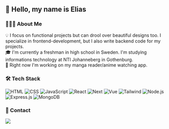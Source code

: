 ## 👋 Hello, my name is Elias

### 👨🏻‍💻 About Me

💡 I focus on functional projects but can drool over beautiful designs too. I specialize in frontend-development, but I also write backend code for my projects.\
🎓 I'm currently a freshman in high school in Sweden. I'm studying informations technology at NTI Johanneberg in Gothenburg.\
🌱 Right now I'm working on my manga reader/anime watching app.

### 🛠 Tech Stack

![HTML](https://img.shields.io/badge/-HTML-05122A?style=flat&logo=HTML5)
![CSS](https://img.shields.io/badge/-CSS-05122A?style=flat&logo=CSS3&logoColor=1572B6)
![JavaScript](https://img.shields.io/badge/-JavaScript-05122A?style=flat&logo=javascript)
![React](https://img.shields.io/badge/-React-05122A?style=flat&logo=react)
![Next](https://img.shields.io/badge/-Next-05122A?style=flat&logo=next.js)
![Vue](https://img.shields.io/badge/-Vue-05122A?style=flat&logo=vue.js)
![Tailwind](https://img.shields.io/badge/-Tailwind-05122A?style=flat&logo=tailwindcss)
![Node.js](https://img.shields.io/badge/-Node.js-05122A?style=flat&logo=node.js)
![Express.js](https://img.shields.io/badge/-Express.js-05122A?style=flat&logo=express)
![MongoDB](https://img.shields.io/badge/-MongoDB-05122A?style=flat&logo=mongodb&logoColor=68B03F)


### 💬 Contact

<a href="mailto:elias06wennerlund@gmail.com"><img src="https://img.shields.io/badge/-elias06wennerlund@gmail.com-EA4335?style=flat&logo=gmail&logoColor=white" /></a>
